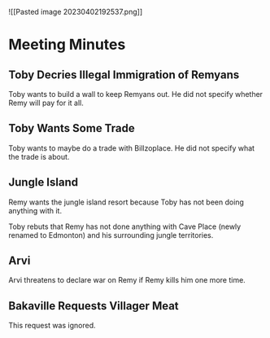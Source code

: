 
![[Pasted image 20230402192537.png]]

# Meeting Minutes

## Toby Decries Illegal Immigration of Remyans
Toby wants to build a wall to keep Remyans out. He did not specify whether Remy will pay for it all.

## Toby Wants Some Trade
Toby wants to maybe do a trade with Billzoplace. He did not specify what the trade is about.

## Jungle Island
Remy wants the jungle island resort because Toby has not been doing anything with it.

Toby rebuts that Remy has not done anything with Cave Place (newly renamed to Edmonton) and his surrounding jungle territories.

## Arvi
Arvi threatens to declare war on Remy if Remy kills him one more time.

## Bakaville Requests Villager Meat
This request was ignored.